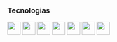 ### Tecnologias

<img src="https://cdn.jsdelivr.net/gh/devicons/devicon/icons/linux/linux-original.svg" height="30" />  <img src="https://cdn.jsdelivr.net/gh/devicons/devicon/icons/python/python-original.svg" height="30" /> <img src="https://cdn.jsdelivr.net/gh/devicons/devicon/icons/go/go-original.svg" height="30" />  <img src="https://cdn.jsdelivr.net/gh/devicons/devicon/icons/docker/docker-original.svg" height="30" />  <img src="https://cdn.jsdelivr.net/gh/devicons/devicon/icons/postgresql/postgresql-original.svg" height="30" />  <img src="https://cdn.jsdelivr.net/gh/devicons/devicon/icons/tailwindcss/tailwindcss-plain.svg" height="30" /> <img src="https://cdn.jsdelivr.net/gh/devicons/devicon/icons/bootstrap/bootstrap-plain.svg" height="30" />
